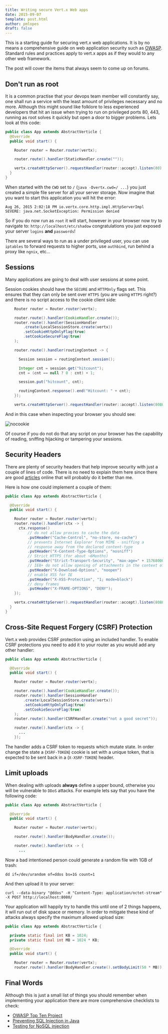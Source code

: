 ```yaml
---
title: Writing secure Vert.x Web apps
date: 2015-09-07
template: post.html
author: pmlopes
draft: false
---
```


This is a starting guide for securing vert.x web applications. It is by no means a comprehensive guide on web application security such as [OWASP](https://www.owasp.org). Standard rules and practices apply to vert.x apps as if they would to any other web framework.

The post will cover the items that always seem to come up on forums.

## Don't run as root

It is a common practise that your devops team member will constantly say, one shall run a service with the least amount of privileges necessary and no more. Although this might sound like folklore to less experienced developers that hit an issue when trying to run on privileged ports 80, 443, running as root solves it quickly but open a door to bigger problems. Lets look at this code:

```java
public class App extends AbstractVerticle {
  @Override
  public void start() {

    Router router = Router.router(vertx);

    router.route().handler(StaticHandler.create(""));

    vertx.createHttpServer().requestHandler(router::accept).listen(80);
  }
}

```

When started with the `CWD` set to `/` (`java -Dvertx.cwd=/ ...`) you just created a simple file server for all your server storage. Now imagine that you want to start this application you will hit the error:

```
Aug 26, 2015 2:02:18 PM io.vertx.core.http.impl.HttpServerImpl
SEVERE: java.net.SocketException: Permission denied
```

So if you do now run as `root` it will start, however in your browser now try to navigate to: `http://localhost/etc/shadow` congratulations you just exposed your server `logins` **and** `passwords`!

There are several ways to run as a under privileged user, you can use `iptables` to forward requests to higher ports, use `authbind`, run behind a proxy like `ngnix`, etc...

## Sessions

Many applications are going to deal with user sessions at some point.

Session cookies should have the `SECURE` and `HTTPOnly` flags set. This ensures that they can only be sent over `HTTPS` (you are using `HTTPS` right?) and there is no script access to the cookie client side:

```java
    Router router = Router.router(vertx);

    router.route().handler(CookieHandler.create());
    router.route().handler(SessionHandler
        .create(LocalSessionStore.create(vertx))
        .setCookieHttpOnlyFlag(true)
        .setCookieSecureFlag(true)
    );

    router.route().handler(routingContext -> {

      Session session = routingContext.session();

      Integer cnt = session.get("hitcount");
      cnt = (cnt == null ? 0 : cnt) + 1;

      session.put("hitcount", cnt);

      routingContext.response().end("Hitcount: " + cnt);
    });

    vertx.createHttpServer().requestHandler(router::accept).listen(8080);
```

And in this case when inspecting your browser you should see:

![nocookie](/assets/blog/vertx3-secure-webapps/nocookie.png)

Of course if you do not do that any script on your browser has the capability of reading, sniffing hijacking or tampering your sessions.

## Security Headers

There are plenty of security headers that help improve security with just a couple of lines of code. There is no need to explain them here since there are good [articles](http://recxltd.blogspot.nl/2012/03/seven-web-server-http-headers-that.html) online that will probably do it better than me.

Here is how one could implement a couple of them:

```java
public class App extends AbstractVerticle {

  @Override
  public void start() {

    Router router = Router.router(vertx);
    router.route().handler(ctx -> {
      ctx.response()
          // do not allow proxies to cache the data
          .putHeader("Cache-Control", "no-store, no-cache")
          // prevents Internet Explorer from MIME - sniffing a
          // response away from the declared content-type
          .putHeader("X-Content-Type-Options", "nosniff")
          // Strict HTTPS (for about ~6Months)
          .putHeader("Strict-Transport-Security", "max-age=" + 15768000)
          // IE8+ do not allow opening of attachments in the context of this resource
          .putHeader("X-Download-Options", "noopen")
          // enable XSS for IE
          .putHeader("X-XSS-Protection", "1; mode=block")
          // deny frames
          .putHeader("X-FRAME-OPTIONS", "DENY");
    });

    vertx.createHttpServer().requestHandler(router::accept).listen(8080);
  }
}
```

## Cross-Site Request Forgery (CSRF) Protection

Vert.x web provides CSRF protection using an included handler. To enable CSRF protections you need to add it to your router as you would add any other handler:

```java
public class App extends AbstractVerticle {

  @Override
  public void start() {

    Router router = Router.router(vertx);

    router.route().handler(CookieHandler.create());
    router.route().handler(SessionHandler
        .create(LocalSessionStore.create(vertx))
        .setCookieHttpOnlyFlag(true)
        .setCookieSecureFlag(true)
    );
    router.route().handler(CSRFHandler.create("not a good secret"));

    router.route().handler(ctx -> {
      ...
    });
```

The handler adds a CSRF token to requests which mutate state. In order change the state a (`XSRF-TOKEN`) cookie is set with a unique token, that is expected to be sent back in a (`X-XSRF-TOKEN`) header.

## Limit uploads

When dealing with uploads **always** define a upper bound, otherwise you will be vulnerable to `DDoS` attacks. For example lets say that you have the following code:

```java
public class App extends AbstractVerticle {

  @Override
  public void start() {

    Router router = Router.router(vertx);

    router.route().handler(BodyHandler.create());

    router.route().handler(ctx -> {
      ...
```

Now a bad intentioned person could generate a random file with 1GB of trash:

```
dd if=/dev/urandom of=ddos bs=1G count=1
```

And then upload it to your server:

```
curl --data-binary "@ddos" -H "Content-Type: application/octet-stream" -X POST http://localhost:8080/
```

Your application will happily try to handle this until one of 2 things happens, it will run out of disk space or memory. In order to mitigate these kind of attacks always specify the maximum allowed upload size:

```java
public class App extends AbstractVerticle {

  private static final int KB = 1024;
  private static final int MB = 1024 * KB;

  @Override
  public void start() {

    Router router = Router.router(vertx);
    router.route().handler(BodyHandler.create().setBodyLimit(50 * MB));
```

## Final Words

Although this is just a small list of things you should remember when implementing your application there are more comprehensive checklists to check:

* [OWASP Top Ten Project](https://www.owasp.org/index.php/Category:OWASP_Top_Ten_Project)
* [Preventing SQL Injection in Java](https://www.owasp.org/index.php/Preventing_SQL_Injection_in_Java)
* [Testing for NoSQL injection](https://www.owasp.org/index.php/Testing_for_NoSQL_injection)
